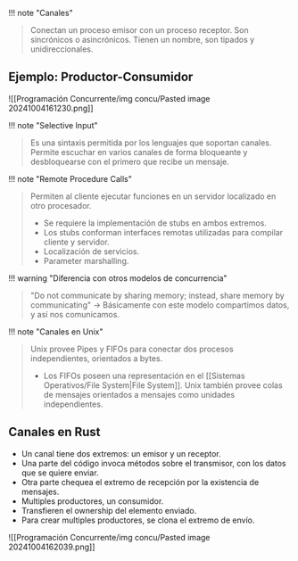 
!!! note "Canales"
> Conectan un proceso emisor con un proceso receptor. Son sincrónicos o asincrónicos.
> Tienen un nombre, son tipados y unidireccionales.

## Ejemplo: Productor-Consumidor

![[Programación Concurrente/img concu/Pasted image 20241004161230.png]]


!!! note "Selective Input"
> Es una sintaxis permitida por los lenguajes que soportan canales.
> Permite escuchar en varios canales de forma bloqueante y desbloquearse con el primero que recibe un mensaje.



!!! note "Remote Procedure Calls"
> Permiten al cliente ejecutar funciones en un servidor localizado en otro procesador.
> - Se requiere la implementación de stubs en ambos extremos.
> - Los stubs conforman interfaces remotas utilizadas para compilar cliente y servidor.
> - Localización de servicios.
> - Parameter marshalling.


!!! warning "Diferencia con otros modelos de concurrencia"
> "Do not communicate by sharing memory; instead, share memory by communicating" -> Básicamente con este modelo compartimos datos, y así nos comunicamos.


!!! note "Canales en Unix"
> Unix provee Pipes y FIFOs para conectar dos procesos independientes, orientados a bytes.
> 	- Los FIFOs poseen una representación en el [[Sistemas Operativos/File System|File System]].
> Unix también provee colas de mensajes orientados a mensajes como unidades independientes.


## Canales en Rust
- Un canal tiene dos extremos: un emisor y un receptor.
- Una parte del código invoca métodos sobre el transmisor, con los datos que se quiere enviar.
- Otra parte chequea el extremo de recepción por la existencia de mensajes.
- Multiples productores, un consumidor.
- Transfieren el ownership del elemento enviado.
- Para crear multiples productores, se clona el extremo de envío.

![[Programación Concurrente/img concu/Pasted image 20241004162039.png]]